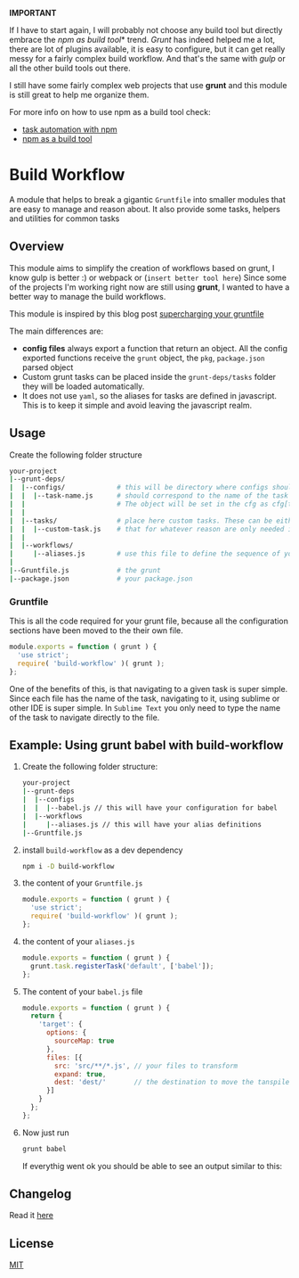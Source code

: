 **IMPORTANT**

If I have to start again, I will probably not choose any build tool but directly embrace the *npm as build tool** trend. *Grunt* has
indeed helped me a lot, there are lot of plugins available, it is easy to configure, but it can get really messy for a fairly complex
build workflow. And that's the same with *gulp* or all the other build tools out there.

I still have some fairly complex web projects that use **grunt** and this module is still great to help me organize them.

For more info on how to use npm as a build tool check:

- [task automation with npm](http://substack.net/task_automation_with_npm_run)
- [npm as a build tool](http://ponyfoo.com/articles/choose-grunt-gulp-or-npm)

# Build Workflow

A module that helps to break a gigantic `Gruntfile` into smaller modules that are easy to manage and reason about.
It also provide some tasks, helpers and utilities for common tasks

## Overview

This module aims to simplify the creation of workflows based on grunt, I know gulp is better :) or webpack or (`insert better tool here`)
Since some of the projects I'm working right now are still using **grunt**, I wanted to have a better way to manage the build
workflows.

This module is inspired by this blog post [supercharging your gruntfile](http://www.html5rocks.com/en/tutorials/tooling/supercharging-your-gruntfile/)

The main differences are:

- **config files** always export a function that return an object. All the config exported functions receive
  the `grunt` object, the `pkg`, `package.json` parsed object
- Custom grunt tasks can be placed inside the `grunt-deps/tasks` folder they will be loaded automatically.
- It does not use `yaml`, so the aliases for tasks are defined in javascript. This is to keep it simple and avoid
  leaving the javascript realm.

## Usage

Create the following folder structure

```bash
your-project
|--grunt-deps/
|  |--configs/             # this will be directory where configs should live
|  |  |--task-name.js      # should correspond to the name of the task and should return an object.
|  |                       # The object will be set in the cfg as cfg[task-name].
|  |
|  |--tasks/               # place here custom tasks. These can be either multitasks or single tasks
|  |  |--custom-task.js    # that for whatever reason are only needed in the current project
|  |
|  |--workflows/
|     |--aliases.js        # use this file to define the sequence of your tasks.
|
|--Gruntfile.js            # the grunt
|--package.json            # your package.json
```

### Gruntfile

This is all the code required for your grunt file, because all the configuration sections have been moved to
the their own file.

```javascript
module.exports = function ( grunt ) {
  'use strict';
  require( 'build-workflow' )( grunt );
};
```

One of the benefits of this, is that navigating to a given task is super simple. Since each file has the name
of the task, navigating to it, using sublime or other IDE is super simple. In `Sublime Text` you only need to
type the name of the task to navigate directly to the file.

## Example: Using grunt babel with build-workflow

1.  Create the following folder structure:

    ```bash
    your-project
    |--grunt-deps
    |  |--configs
    |  |  |--babel.js // this will have your configuration for babel
    |  |--workflows
    |     |--aliases.js // this will have your alias definitions
    |--Gruntfile.js
    ```

2.  install `build-workflow` as a dev dependency

    ```bash
    npm i -D build-workflow
    ```

3.  the content of your `Gruntfile.js`

    ```javascript
    module.exports = function ( grunt ) {
      'use strict';
      require( 'build-workflow' )( grunt );
    };
    ```

4.  the content of your `aliases.js`

    ```javascript
    module.exports = function ( grunt ) {
      grunt.task.registerTask('default', ['babel']);
    };
    ```

5.  The content of your `babel.js` file

    ```javascript
    module.exports = function ( grunt ) {
      return {
        'target': {
          options: {
            sourceMap: true
          },
          files: [{
            src: 'src/**/*.js', // your files to transform
            expand: true,
            dest: 'dest/'       // the destination to move the tanspiled code
          }]
        }
      };
    };
    ```

6.  Now just run

    ```bash
    grunt babel
    ```

    If everythig went ok you should be able to see an output similar to this:



## Changelog

Read it [here](changelog.md)

## License

[MIT](License)